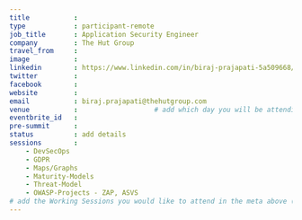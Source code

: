 ```yaml
---
title           :
type            : participant-remote
job_title       : Application Security Engineer
company         : The Hut Group 
travel_from     :
image           :
linkedin        : https://www.linkedin.com/in/biraj-prajapati-5a509668/
twitter         :
facebook        :
website         :
email           : biraj.prajapati@thehutgroup.com
venue           :                   # add which day you will be attending: Mon, Tue, Wed, Thu, Fri
eventbrite_id   :
pre-summit      :
status          : add details
sessions        :
    - DevSecOps
    - GDPR
    - Maps/Graphs
    - Maturity-Models
    - Threat-Model
    - OWASP-Projects - ZAP, ASVS
# add the Working Sessions you would like to attend in the meta above (use the session's title) e.g. sessions (one per line): -Security Playbooks Diagrams -Hackathon Daily Sessions
---
```


<!-- put more details about participant here -->

